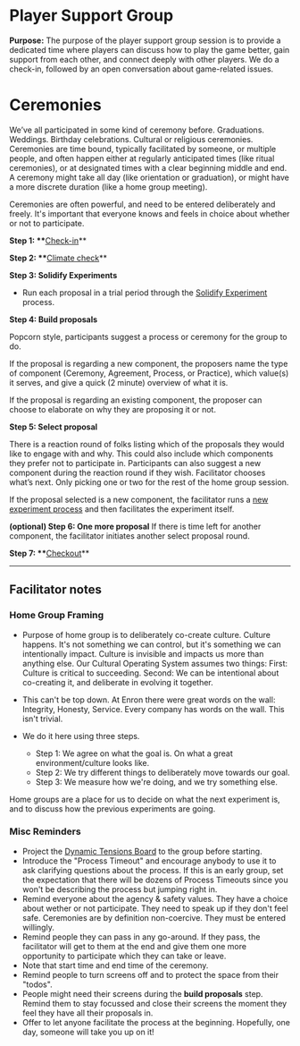 # Player Support Group

**Purpose:** The purpose of the player support group session is to provide a dedicated time where players can discuss how to play the game better, gain support from each other, and connect deeply with other players. We do a check-in, followed by an open conversation about game-related issues.

# Ceremonies

We’ve all participated in some kind of ceremony before. Graduations. Weddings. Birthday celebrations. Cultural or religious ceremonies. Ceremonies are time bound, typically facilitated by someone, or multiple people, and often happen either at regularly anticipated times \(like ritual ceremonies\), or at designated times with a clear beginning middle and end. A ceremony might take all day \(like orientation or graduation\), or might have a more discrete duration \(like a home group meeting\).

Ceremonies are often powerful, and need to be entered deliberately and freely. It's important that everyone knows and feels in choice about whether or not to participate.



**Step 1: \*\***[Check-in](Check-in.md)\*\*

**Step 2: \*\***[Climate check](Climate-check.md)\*\*

**Step 3: Solidify Experiments**

* Run each proposal in a trial period through the [Solidify Experiment](/Processes/Solidify_Experiment.md) process.

**Step 4: Build proposals**

Popcorn style, participants suggest a process or ceremony for the group to do.

If the proposal is regarding a new component, the proposers name the type of component \(Ceremony, Agreement, Process, or Practice\), which value\(s\) it serves, and give a quick \(2 minute\) overview of what it is.

If the proposal is regarding an existing component, the proposer can choose to elaborate on why they are proposing it or not.

**Step 5: Select proposal**

There is a reaction round of folks listing which of the proposals they would like to engage with and why. This could also include which components they prefer not to participate in. Participants can also suggest a new component during the reaction round if they wish. Facilitator chooses what’s next. Only picking one or two for the rest of the home group session.

If the proposal selected is a new component, the facilitator runs a [new experiment process](/Processes/New-experiment.md) and then facilitates the experiment itself.

**\(optional\) Step 6: One more proposal** If there is time left for another component, the facilitator initiates another select proposal round.

**Step 7: \*\***[Checkout](Check-out.md)\*\*

---

## Facilitator notes

### Home Group Framing

* Purpose of home group is to deliberately co-create culture. Culture happens. It's not something we can control, but it's something we can intentionally impact. Culture is invisible and impacts us more than anything else. Our Cultural Operating System assumes two things: First: Culture is critical to succeeding. Second: We can be intentional about co-creating it, and deliberate in evolving it together.

* This can't be top down. At Enron there were great words on the wall: Integrity, Honesty, Service. Every company has words on the wall. This isn't trivial.

* We do it here using three steps.

  * Step 1: We agree on what the goal is. On what a great environment\/culture looks like.
  * Step 2: We try different things to deliberately move towards our goal.
  * Step 3: We measure how we're doing, and we try something else.


Home groups are a place for us to decide on what the next experiment is, and to discuss how the previous experiments are going.

### Misc Reminders

* Project the [Dynamic Tensions Board](https://docs.google.com/spreadsheets/d/1kTIV5f3U12BuIRzlgTiETbE0OTMRWiAtKgXdROvLcAY/edit#gid=773629604) to the group before starting.
* Introduce the "Process Timeout" and encourage anybody to use it to ask clarifying questions about the process. If this is an early group, set the expectation that there will be dozens of Process Timeouts since you won't be describing the process but jumping right in.
* Remind everyone about the agency & safety values. They have a choice about wether or not participate. They need to speak up if they don't feel safe. Ceremonies are by definition non-coercive. They must be entered willingly.
* Remind people they can pass in any go-around. If they pass, the facilitator will get to them at the end and give them one more opportunity to participate which they can take or leave.
* Note that start time and end time of the ceremony.
* Remind people to turn screens off and to protect the space from their "todos".
* People might need their screens during the **build proposals** step. Remind them to stay focussed and close their screens the moment they feel they have all their proposals in.
* Offer to let anyone facilitate the process at the beginning. Hopefully, one day, someone will take you up on it!
